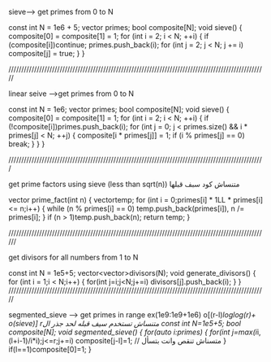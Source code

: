 sieve--> get primes from 0 to N

const int N = 1e6 + 5;
vector <int> primes;
bool composite[N];
void sieve()
{
	composite[0] = composite[1] = 1;
	for (int i = 2; i < N; ++i)
	{
		if (composite[i])continue;
		primes.push_back(i);
		for (int j = 2; j < N; j += i)
			composite[j] = true;
	}
}

/////////////////////////////////////////////////////////////////////////////////////////////////////

linear seive -->get primes from 0 to N 

const int N = 1e6;
vector <int> primes;
bool composite[N];
void sieve() 
{
	composite[0] = composite[1] = 1;
	for (int i = 2; i < N; ++i) 
	{
		if (!composite[i])primes.push_back(i);
		for (int j = 0; j < primes.size() && i * primes[j] < N; ++j)
		{
			composite[i * primes[j]] = 1;
			if (i % primes[j] == 0) break;
		}
	}
}

////////////////////////////////////////////////////////////////////////////////////////////////////

get prime factors using sieve (less than sqrt(n)) متنساش كود سبف قبلها

vector<int> prime_fact(int n)
{
	vector<int>temp;
	for (int i = 0;primes[i] * 1LL * primes[i] <= n;i++)
	{
		while (n % primes[i] == 0)
			temp.push_back(primes[i]), n /= primes[i];
	}
	if (n > 1)temp.push_back(n);
	return temp;
}

//////////////////////////////////////////////////////////////////////////////////////////////////////

get divisors for all numbers from 1 to N

const int N = 1e5+5;
vector<vector<int>>divisors(N);
void generate_divisors() 
{
	for (int i = 1;i < N;i++)
	{
		for(int j=i;j<N;j+=i)
			divisors[j].push_back(i);
	}
}
/////////////////////////////////////////////////////////////////////////////////////////////////////

segmented_sieve --> get primes in range ex(1e9:1e9+1e6) o[(r-l)*loglog(r)+ o(sieve)]
 rمتنساش تستخدم سيف قبله لحد جذر ال
 const int N=1e5+5;
 bool composite[N];
void segmented_sieve()
{
	for(auto i:primes)
	{
		for(int j=max(i*i,(l+i-1)/i*i);j<=r;j+=i)
	     	composite[j-l]=1;                   // متسناش تنقص وانت بتسأل 
	}
	if(l==1)composite[0]=1;
}
